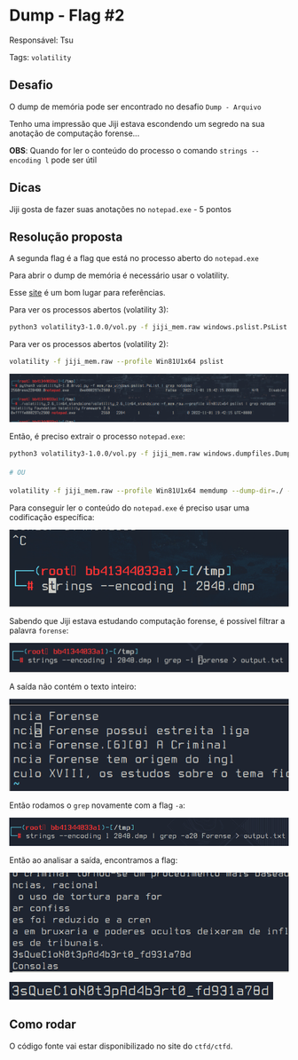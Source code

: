 # Dump - Flag #2

Responsável: Tsu

Tags: `volatility`

## Desafio

O dump de memória pode ser encontrado no desafio `Dump - Arquivo`

Tenho uma impressão que Jiji estava escondendo um segredo na sua anotação de computação forense...

**OBS**: Quando for ler o conteúdo do processo o comando `strings --encoding l` pode ser útil

## Dicas

Jiji gosta de fazer suas anotações no `notepad.exe` - 5 pontos

## Resolução proposta

A segunda flag é a flag que está no processo aberto do `notepad.exe`

Para abrir o dump de memória é necessário usar o volatility.

Esse [site](https://book.hacktricks.xyz/generic-methodologies-and-resources/basic-forensic-methodology/memory-dump-analysis/volatility-cheatsheet) é um bom lugar para referências.

Para ver os processos abertos (volatility 3):

```sh
python3 volatility3-1.0.0/vol.py -f jiji_mem.raw windows.pslist.PsList
```

Para ver os processos abertos (volatility 2):

```sh
volatility -f jiji_mem.raw --profile Win81U1x64 pslist
```

![imagem](./pslist.png)

Então, é preciso extrair o processo `notepad.exe`:

```sh
python3 volatility3-1.0.0/vol.py -f jiji_mem.raw windows.dumpfiles.DumpFiles --pid 2560

# OU

volatility -f jiji_mem.raw --profile Win81U1x64 memdump --dump-dir=./ -p 2560
```

Para conseguir ler o conteúdo do `notepad.exe` é preciso usar uma codificação específica:

![imagem](./strings.png)

Sabendo que Jiji estava estudando computação forense, é possível filtrar a palavra `forense`:

![imagem](./grep.png)

A saída não contém o texto inteiro:

![imagem](./output.png)

Então rodamos o `grep` novamente com a flag `-a`:

![imagem](./grep2.png)

Então ao analisar a saída, encontramos a flag:

![imagem](./output2.png)

![imagem](FLAG.png)

## Como rodar

O código fonte vai estar disponibilizado no site do `ctfd/ctfd`.
